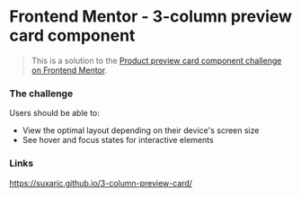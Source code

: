 # Frontend Mentor - 3-column preview card component

> This is a solution to the [Product preview card component challenge on Frontend Mentor](https://www.frontendmentor.io/challenges/3column-preview-card-component-pH92eAR2-).

### The challenge

Users should be able to:

* View the optimal layout depending on their device's screen size
* See hover and focus states for interactive elements

### Links

https://suxaric.github.io/3-column-preview-card/